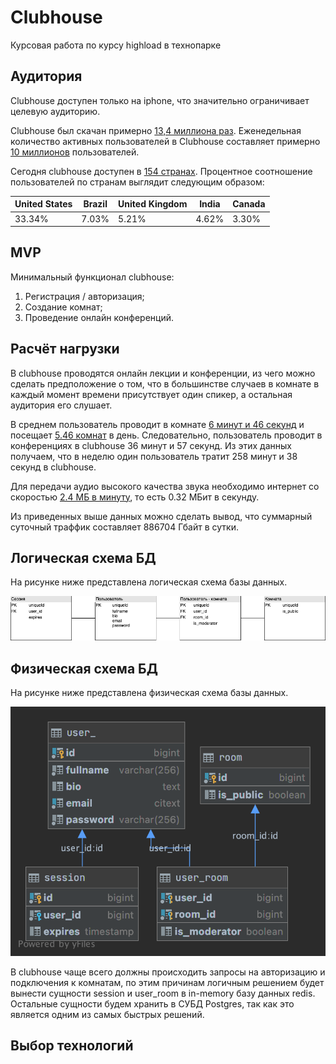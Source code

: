 # Clubhouse
Курсовая работа по курсу highload в технопарке

## Аудитория
Clubhouse доступен только на iphone, что значительно ограничивает целевую аудиторию.

Clubhouse был скачан примерно [13,4 миллиона раз](https://www.bbc.com/news/technology-57058516#:~:text=Clubhouse%20had%20about%2013.4%20million,store%20analysts%20Sensor%20Tower%20said.). Еженедельная количество активных пользователей в Clubhouse составляет примерно [10 миллионов](https://backlinko.com/clubhouse-users#clubhouse-usage-statistics) пользователей.

Сегодня clubhouse доступен в [154 странах](https://backlinko.com/clubhouse-users#how-popular). Процентное соотношение пользователей по странам выглядит следующим образом:

United States | Brazil | United Kingdom | India | Canada |
--- | --- | --- | --- | --- |
33.34% | 7.03% | 5.21% | 4.62% | 3.30% |

## MVP
Минимальный функционал clubhouse:
1. Регистрация / авторизация;
2. Создание комнат;
3. Проведение онлайн конференций.

## Расчёт нагрузки
В clubhouse проводятся онлайн лекции и конференции, из чего можно сделать предположение о том, что в большинстве случаев в комнате в каждый момент времени присутствует один спикер, а остальная аудитория его слушает.

В среднем пользователь проводит в комнате [6 минут и 46 секунд](https://www.similarweb.com/website/app.clubhouse.io/) и посещает [5.46 комнат](https://www.similarweb.com/website/app.clubhouse.io/) в день. Следовательно, пользователь проводит в конференциях в clubhouse 36 минут и 57 секунд. Из этих данных получаем, что в неделю один пользователь тратит 258 минут и 38 секунд в clubhouse.

Для передачи аудио высокого качества звука необходимо интернет со скоростью [2.4 МБ в минуту](https://bool.dev/news/detail/skolko-vam-nuzhno-trafika-na-audio-i-video-kontent-dlya-vashego-smartfona), то есть 0.32 МБит в секунду.

Из приведенных выше данных можно сделать вывод, что суммарный суточный траффик составляет 886704 Гбайт в сутки.

## Логическая схема БД
На рисунке ниже представлена логическая схема базы данных.


![image](https://github.com/SanSanchezzz/technopark_highload-course-work/blob/master/png/DBL.png?raw=true)


## Физическая схема БД
На рисунке ниже представлена физическая схема базы данных.

![image](https://github.com/SanSanchezzz/technopark_highload-course-work/blob/master/png/dbp.png?raw=true)

В clubhouse чаще всего должны происходить запросы на авторизацию и подключения к комнатам, по этим причинам логичным решением будет вынести сущности session и user_room в in-memory базу данных redis. Остальные сущности будем хранить в СУБД Postgres, так как это является одним из самых быстрых решений.

## Выбор технологий
